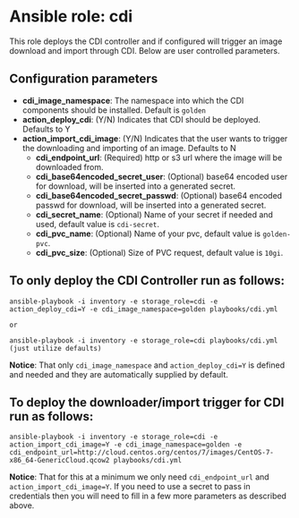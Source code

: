 # Ansible role: cdi

This role deploys the CDI controller and if configured will trigger
an image download and import through CDI.  Below are user controlled 
parameters.

## Configuration parameters
* **cdi_image_namespace**: The namespace into which the CDI components should be
  installed.  Default is `golden`
* **action_deploy_cdi**: (Y/N) Indicates that CDI should be deployed. Defaults to Y
* **action_import_cdi_image**: (Y/N) Indicates that the user wants to trigger the downloading and importing
  of an image.  Defaults to N
  * **cdi_endpoint_url**: (Required) http or s3 url where the image will be downloaded from.
  * **cdi_base64encoded_secret_user**: (Optional) base64 encoded user for download, will be
    inserted into a generated secret.
  * **cdi_base64encoded_secret_passwd**: (Optional) base64 encoded passwd for download, will be
    inserted into a generated secret.
  * **cdi_secret_name**: (Optional) Name of your secret if needed and used, default value is `cdi-secret`.
  * **cdi_pvc_name**: (Optional) Name of your pvc, default value is `golden-pvc`.
  * **cdi_pvc_size**: (Optional) Size of PVC request, default value is `10gi`.


## To only deploy the CDI Controller run as follows:

```
ansible-playbook -i inventory -e storage_role=cdi -e action_deploy_cdi=Y -e cdi_image_namespace=golden playbooks/cdi.yml

or

ansible-playbook -i inventory -e storage_role=cdi playbooks/cdi.yml  (just utilize defaults)
```

**Notice**: That only `cdi_image_namespace` and `action_deploy_cdi=Y` is defined and needed and they are automatically supplied by default.

## To deploy the downloader/import trigger for CDI run as follows:

```
ansible-playbook -i inventory -e storage_role=cdi -e action_import_cdi_image=Y -e cdi_image_namespace=golden -e cdi_endpoint_url=http://cloud.centos.org/centos/7/images/CentOS-7-x86_64-GenericCloud.qcow2 playbooks/cdi.yml
```

**Notice**: That for this at a minimum we only need `cdi_endpoint_url` and `action_import_cdi_image=Y`. If you need to use a secret to pass in credentials
then you will need to fill in a few more parameters as described above.
